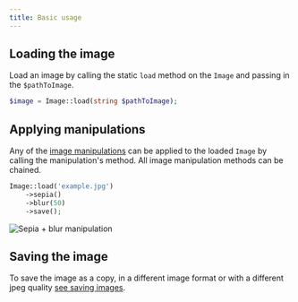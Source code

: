 ```yaml
---
title: Basic usage
---
```


## Loading the image

Load an image by calling the static `load` method on the `Image` and passing in the `$pathToImage`.

```php
$image = Image::load(string $pathToImage);
```

## Applying manipulations

Any of the [image manipulations](/image/v1/image-manipulations/overview) can be applied to the loaded `Image` by calling the manipulation's method. All image manipulation methods can be chained.

```php
Image::load('example.jpg')
    ->sepia()
    ->blur(50)
    ->save();
```

![Sepia + blur manipulation](https://docs.spatie.be/images/image/example-sepia-blur.jpg)

## Saving the image

To save the image as a copy, in a different image format or with a different jpeg quality [see saving images](/image/v1/usage/saving-images).
